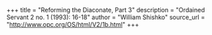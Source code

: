 +++
title = "Reforming the Diaconate, Part 3"
description = "Ordained Servant 2 no. 1 (1993): 16-18"
author = "William Shishko"
source_url = "http://www.opc.org/OS/html/V2/1b.html"
+++
